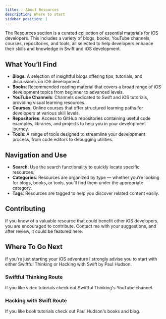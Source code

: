 ```yaml
---
title: 💡 About Resources
description: Where to start
sidebar_position: 1
---
```


The Resources section is a curated collection of essential materials for iOS developers. This includes a variety of blogs, books, YouTube channels, courses, repositories, and tools, all selected to help developers enhance their skills and knowledge in Swift and iOS development.

## What You’ll Find

- **Blogs**: A selection of insightful blogs offering tips, tutorials, and discussions on iOS development.
- **Books**: Recommended reading material that covers a broad range of iOS development topics from beginner to advanced levels.
- **YouTube Channels**: Channels dedicated to Swift and iOS tutorials, providing visual learning resources.
- **Courses**: Online courses that offer structured learning paths for developers at various skill levels.
- **Repositories**: Access to GitHub repositories containing useful code examples, libraries, and projects to help you in your development journey.
- **Tools**: A range of tools designed to streamline your development process, from code editors to debugging utilities.

## Navigation and Use

- **Search**: Use the search functionality to quickly locate specific resources.
- **Categories**: Resources are organized by type — whether you’re looking for blogs, books, or tools, you’ll find them under the appropriate category.
- **Tags**: Resources are tagged to help you discover related content easily.

## Contributing

If you know of a valuable resource that could benefit other iOS developers, you are encouraged to contribute. Contact me with your suggestions, and after review, it could be featured here.

## Where To Go Next

If you're just starting your iOS adventure I strongly advise you to start with either Swiftful Thinking or Hacking with Swift by Paul Hudson. 

### Swiftful Thinking Route 
If you like video tutorials check out Swiftful Thinking's YouTube channel.
<LinkCard title="Go to Swiftful Thinking" href="/docs/resourcesDocs/channels/SwiftfulThinking" />

### Hacking with Swift Route 
If you like book tutorials check out Paul Hudson's books and blog.
<LinkCard title="Go to Hacking with Swift" href="/docs/resourcesDocs/blogs/HackingWithSwift" />
